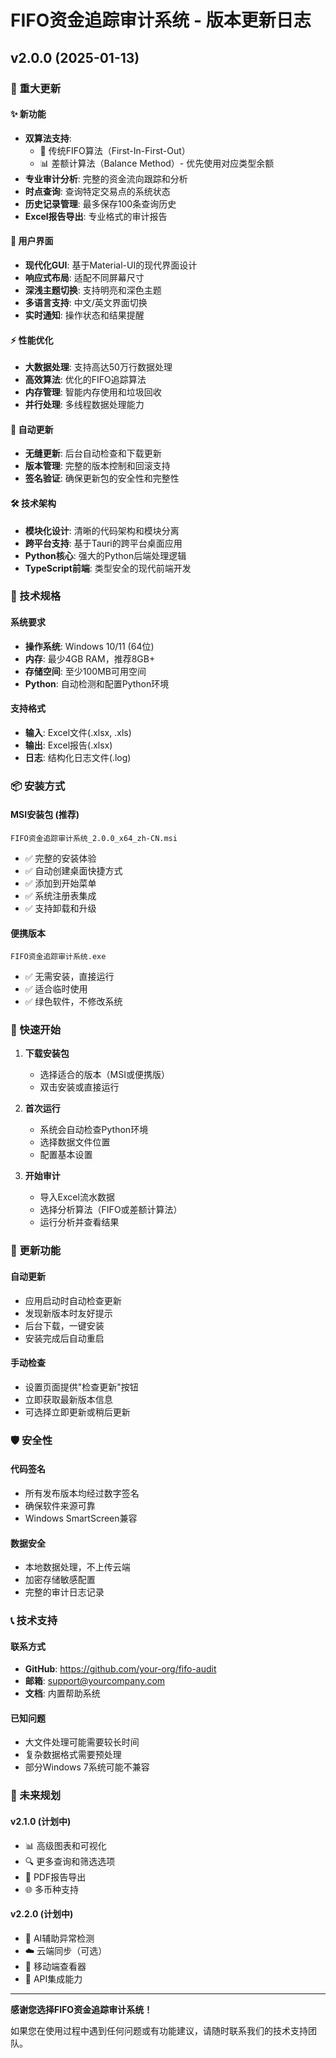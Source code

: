 # FIFO资金追踪审计系统 - 版本更新日志

## v2.0.0 (2025-01-13)

### 🎉 重大更新

#### ✨ 新功能
- **双算法支持**: 
  - 🔄 传统FIFO算法（First-In-First-Out）
  - 📊 差额计算法（Balance Method）- 优先使用对应类型余额
- **专业审计分析**: 完整的资金流向跟踪和分析
- **时点查询**: 查询特定交易点的系统状态
- **历史记录管理**: 最多保存100条查询历史
- **Excel报告导出**: 专业格式的审计报告

#### 🎨 用户界面
- **现代化GUI**: 基于Material-UI的现代界面设计
- **响应式布局**: 适配不同屏幕尺寸
- **深浅主题切换**: 支持明亮和深色主题
- **多语言支持**: 中文/英文界面切换
- **实时通知**: 操作状态和结果提醒

#### ⚡ 性能优化
- **大数据处理**: 支持高达50万行数据处理
- **高效算法**: 优化的FIFO追踪算法
- **内存管理**: 智能内存使用和垃圾回收
- **并行处理**: 多线程数据处理能力

#### 🔄 自动更新
- **无缝更新**: 后台自动检查和下载更新
- **版本管理**: 完整的版本控制和回滚支持
- **签名验证**: 确保更新包的安全性和完整性

#### 🛠️ 技术架构
- **模块化设计**: 清晰的代码架构和模块分离
- **跨平台支持**: 基于Tauri的跨平台桌面应用
- **Python核心**: 强大的Python后端处理逻辑
- **TypeScript前端**: 类型安全的现代前端开发

### 🔧 技术规格

#### 系统要求
- **操作系统**: Windows 10/11 (64位)
- **内存**: 最少4GB RAM，推荐8GB+
- **存储空间**: 至少100MB可用空间
- **Python**: 自动检测和配置Python环境

#### 支持格式
- **输入**: Excel文件(.xlsx, .xls)
- **输出**: Excel报告(.xlsx)
- **日志**: 结构化日志文件(.log)

### 📦 安装方式

#### MSI安装包 (推荐)
```
FIFO资金追踪审计系统_2.0.0_x64_zh-CN.msi
```
- ✅ 完整的安装体验
- ✅ 自动创建桌面快捷方式
- ✅ 添加到开始菜单
- ✅ 系统注册表集成
- ✅ 支持卸载和升级

#### 便携版本
```
FIFO资金追踪审计系统.exe
```
- ✅ 无需安装，直接运行
- ✅ 适合临时使用
- ✅ 绿色软件，不修改系统

### 🚀 快速开始

1. **下载安装包**
   - 选择适合的版本（MSI或便携版）
   - 双击安装或直接运行

2. **首次运行**
   - 系统会自动检查Python环境
   - 选择数据文件位置
   - 配置基本设置

3. **开始审计**
   - 导入Excel流水数据
   - 选择分析算法（FIFO或差额计算法）
   - 运行分析并查看结果

### 🔄 更新功能

#### 自动更新
- 应用启动时自动检查更新
- 发现新版本时友好提示
- 后台下载，一键安装
- 安装完成后自动重启

#### 手动检查
- 设置页面提供"检查更新"按钮
- 立即获取最新版本信息
- 可选择立即更新或稍后更新

### 🛡️ 安全性

#### 代码签名
- 所有发布版本均经过数字签名
- 确保软件来源可靠
- Windows SmartScreen兼容

#### 数据安全
- 本地数据处理，不上传云端
- 加密存储敏感配置
- 完整的审计日志记录

### 📞 技术支持

#### 联系方式
- **GitHub**: https://github.com/your-org/fifo-audit
- **邮箱**: support@yourcompany.com
- **文档**: 内置帮助系统

#### 已知问题
- 大文件处理可能需要较长时间
- 复杂数据格式需要预处理
- 部分Windows 7系统可能不兼容

### 🎯 未来规划

#### v2.1.0 (计划中)
- 📊 高级图表和可视化
- 🔍 更多查询和筛选选项
- 📄 PDF报告导出
- 🌐 多币种支持

#### v2.2.0 (计划中)
- 🤖 AI辅助异常检测
- ☁️ 云端同步（可选）
- 📱 移动端查看器
- 🔗 API集成能力

---

**感谢您选择FIFO资金追踪审计系统！**

如果您在使用过程中遇到任何问题或有功能建议，请随时联系我们的技术支持团队。